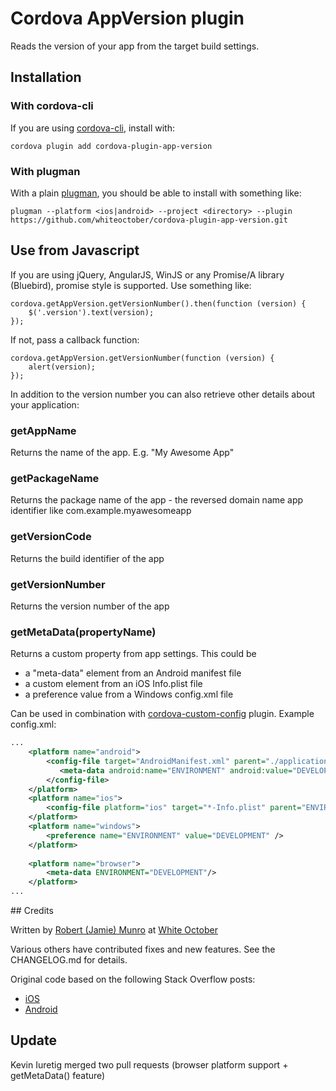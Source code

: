 # Cordova AppVersion plugin

Reads the version of your app from the target build settings.

## Installation

### With cordova-cli

If you are using [cordova-cli](https://github.com/apache/cordova-cli), install
with:

    cordova plugin add cordova-plugin-app-version

### With plugman

With a plain [plugman](https://github.com/apache/cordova-plugman), you should be
able to install with something like:

    plugman --platform <ios|android> --project <directory> --plugin https://github.com/whiteoctober/cordova-plugin-app-version.git

## Use from Javascript

If you are using jQuery, AngularJS, WinJS or any Promise/A library (Bluebird), promise style is supported. Use something like:

    cordova.getAppVersion.getVersionNumber().then(function (version) {
        $('.version').text(version);
    });

If not, pass a callback function:

    cordova.getAppVersion.getVersionNumber(function (version) {
        alert(version);
    });

In addition to the version number you can also retrieve other details about your application:

### getAppName

Returns the name of the app. E.g. "My Awesome App"

### getPackageName

Returns the package name of the app - the reversed domain name app identifier like com.example.myawesomeapp

### getVersionCode

Returns the build identifier of the app

### getVersionNumber

Returns the version number of the app

### getMetaData(propertyName)

Returns a custom property from app settings. This could be
- a "meta-data" element from an Android manifest file
- a custom element from an iOS Info.plist file
- a preference value from a Windows config.xml file

Can be used in combination with [cordova-custom-config](https://github.com/dpa99c/cordova-custom-config) plugin. Example config.xml:
```xml
...
    <platform name="android">
        <config-file target="AndroidManifest.xml" parent="./application">
           <meta-data android:name="ENVIRONMENT" android:value="DEVELOPMENT" />
        </config-file>
    </platform>
    <platform name="ios">
        <config-file platform="ios" target="*-Info.plist" parent="ENVIRONMENT"><string>DEVELOPMENT</string></config-file>
    </platform>
    <platform name="windows">
        <preference name="ENVIRONMENT" value="DEVELOPMENT" />
    </platform>
    
    <platform name="browser">
        <meta-data ENVIRONMENT="DEVELOPMENT"/>
    </platform>
...
```

## Credits

Written by [Robert (Jamie) Munro](http://twitter.com/rjmunro) at
[White October](http://whiteoctober.co.uk/)

Various others have contributed fixes and new features. See the CHANGELOG.md for details.

Original code based on the following Stack Overflow posts:

* [iOS](http://stackoverflow.com/a/14713364/3408)
* [Android](http://stackoverflow.com/a/3637686/3408)

## Update

Kevin Iuretig merged two pull requests (browser platform support + getMetaData() feature)
